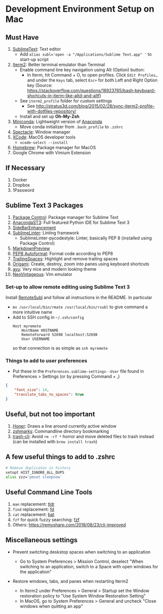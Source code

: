 # Development Environment Setup on Mac

## Must Have
1. [SublimeText](https://www.sublimetext.com/): Text editor
	- Add `alias subl='open -a "/Applications/Sublime Text.app" '` to start-up script
2. [Iterm2](https://www.iterm2.com/): Better terminal emulator than Terminal
	- Enable command line key navigation using Alt (Option) button:
		- In Iterm, hit Command + O, to open profiles. Click `Edit Profiles…` and under the `Keys` tab, select `Esc+` for both Left and Right Option key (Source: https://stackoverflow.com/questions/18923765/bash-keyboard-shortcuts-in-iterm-like-altd-and-altf)
	- See `iterm2_profile` folder for custom settings
		- See http://stratus3d.com/blog/2015/02/28/sync-iterm2-profile-with-dotfiles-repository/
	- Install and set up __Oh-My-Zsh__
3. [Miniconda](https://docs.conda.io/en/latest/miniconda.html): Lightweight version of [Anaconda](https://www.anaconda.com/distribution/)
    - Move conda initializer from `.bash_profile` to `.zshrc`
4. [Spectacle](https://www.spectacleapp.com/): Window manager
5. [XCode](https://developer.apple.com/xcode/): MacOS developer tools
	- `xcode-select --install`
6. [Homebrew](https://brew.sh/): Package manager for MacOS
7. Google Chrome with Vimium Extension

## If Necessary
1. Docker
2. Dropbox
3. 1Password

## Sublime Text 3 Packages
1. [Package Control](https://packagecontrol.io/): Package manager for Sublime Text
2. [AnacondaST3](http://damnwidget.github.io/anaconda/#): Full featured Python IDE for Sublime Text 3
3. [SideBarEnhancement](https://github.com/titoBouzout/SideBarEnhancements)
4. [SublimeLinter](http://www.sublimelinter.com/en/stable/): Linting framework
	- SublimeLinter-pycodestyle: Linter, basically PEP 8 (installed using Package Control)
5. [MarkdownPreview](https://github.com/facelessuser/MarkdownPreview)
6. [PEP8 Autoformat](https://github.com/wistful/SublimeAutoPEP8): Format code according to PEP8
7. [TrailingSpaces](https://github.com/SublimeText/TrailingSpaces): Highlight and remove trailing spaces
8. [Origami](https://github.com/SublimeText/Origami): Create, destroy, zoom into panes using keyboard shortcuts
9. [ayu](https://github.com/dempfi/ayu): Very nice and modern looking theme
10. [NeoVintageous](https://github.com/NeoVintageous/NeoVintageous): Vim emulator

### Set-up to allow remote editing using Sublime Text 3
Install [RemoteSubl](https://github.com/randy3k/RemoteSubl) and follow all instructions in the README. In particular
* `mv /usr/local/bin/rmate /usr/local/bin/rsubl` to give command a more intuitive name
* Add to SSH config in `~/.ssh/config`
	```
	Host myremote
		HostName HOSTNAME
		RemoteForward 52698 localhost:52698
		User USERNAME
	```
	so that connection is as simple as `ssh myremote`

### Things to add to user preferences
* Put these in the `Preferences.sublime-settings--User` file found in Preferences > Settings (or by pressing Command + ,)
```json
{
	"font_size": 14,
	"translate_tabs_to_spaces": true
}
```

## Useful, but not too important
1. [Honer](https://github.com/puffnfresh/Honer.app): Draws a line around currently active window
2. [zshmarks](https://github.com/jocelynmallon/zshmarks): Commandline directory bookmarking
3. [trash-cli](http://hasseg.org/trash/): Avoid `rm -rf *` horror and move deleted files to trash instead (can be installed with `brew install trash`)

## A few useful things to add to .zshrc
```bash
# Remove duplicates in history
setopt HIST_IGNORE_ALL_DUPS
alias zzz='pmset sleepnow'
```

## Useful Command Line Tools
1. `man` replacement: [tldr](https://tldr.sh/#installation)
2. `find` replacement: [fd](https://github.com/sharkdp/fd/)
3. `cat` replacement: [bat](https://github.com/sharkdp/bat)
4. `fzf` for quick fuzzy searching: [fzf](https://github.com/junegunn/fzf)
5. Others: https://remysharp.com/2018/08/23/cli-improved

## Miscellaneous settings
* Prevent switching deskstop spaces when switching to an application
	- Go to System Preferences > Mission Control, deselect "When switching to an application, switch to a Space with open windows for the application"

* Restore windows, tabs, and panes when restarting Iterm2
    * In Iterm2 under Preferences > General > Startup set the Window restoration policy to "Use System Window Restoration Setting"
    * In MacOS, go to System Preferences > General and uncheck "Close windows when quitting an app"
